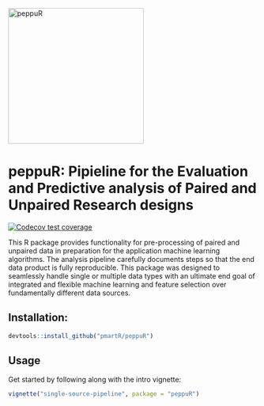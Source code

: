 <img width="274" alt="peppuR" src="https://user-images.githubusercontent.com/8594663/54779914-a3d0d400-4bd5-11e9-9ea0-192196c0ef49.png"> 

# peppuR: Pipieline for the Evaluation and Predictive analysis of Paired and Unpaired Research designs

  <!-- badges: start -->
  [![Codecov test coverage](https://codecov.io/gh/lmbramer/peppuR/branch/master/graph/badge.svg)](https://codecov.io/gh/lmbramer/peppuR?branch=master)
  <!-- badges: end -->

This R package provides functionality for pre-processing of paired and unpaired data in preparation for the application machine learning algorithms. The analysis pipeline carefully documents steps so that the end data product is fully reproducible. This package was designed to seamlessly handle single or multiple data types with an ultimate end goal of integrated and flexible machine learning and feature selection over fundamentally different data sources. 

## Installation:
```r
devtools::install_github("pmartR/peppuR")
```

## Usage
Get started by following along with the intro vignette:
```r
vignette("single-source-pipeline", package = "peppuR")
```
